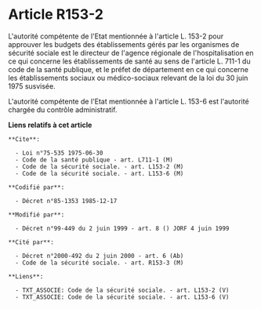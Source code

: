 # Article R153-2

L'autorité compétente de l'Etat mentionnée à l'article L. 153-2 pour approuver les budgets des établissements gérés par les
organismes de sécurité sociale est le directeur de l'agence régionale de l'hospitalisation en ce qui concerne les
établissements de santé au sens de l'article L. 711-1 du code de la santé publique, et le préfet de département en ce qui
concerne les établissements sociaux ou médico-sociaux relevant de la loi du 30 juin 1975 susvisée.

L'autorité compétente de l'Etat mentionnée à l'article L. 153-6 est l'autorité chargée du contrôle administratif.

**Liens relatifs à cet article**

	**Cite**:

	  - Loi n°75-535 1975-06-30
	  - Code de la santé publique - art. L711-1 (M)
	  - Code de la sécurité sociale. - art. L153-2 (M)
	  - Code de la sécurité sociale. - art. L153-6 (M)

	**Codifié par**:

	  - Décret n°85-1353 1985-12-17

	**Modifié par**:

	  - Décret n°99-449 du 2 juin 1999 - art. 8 () JORF 4 juin 1999

	**Cité par**:

	  - Décret n°2000-492 du 2 juin 2000 - art. 6 (Ab)
	  - Code de la sécurité sociale. - art. R153-3 (M)

	**Liens**:

	  - TXT_ASSOCIE: Code de la sécurité sociale. - art. L153-2 (V)
	  - TXT_ASSOCIE: Code de la sécurité sociale. - art. L153-6 (V)
